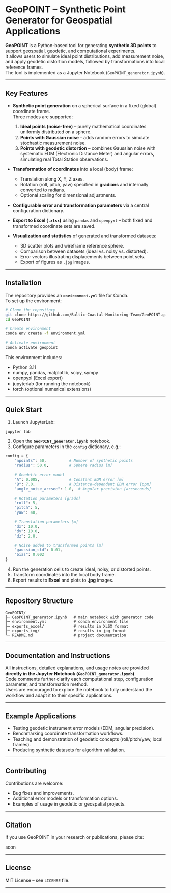 # GeoPOINT – Synthetic Point Generator for Geospatial Applications

**GeoPOINT** is a Python-based tool for generating **synthetic 3D points** to support geospatial, geodetic, and computational experiments.  
It allows users to simulate ideal point distributions, add measurement noise, and apply geodetic distortion models, followed by transformations into local reference frames.  
The tool is implemented as a Jupyter Notebook (`GeoPOINT_generator.ipynb`).

---

## Key Features

- **Synthetic point generation** on a spherical surface in a fixed (global) coordinate frame.  
  Three modes are supported:
  1. **Ideal points (noise-free)** – purely mathematical coordinates uniformly distributed on a sphere.  
  2. **Points with Gaussian noise** – adds random errors to simulate stochastic measurement noise.  
  3. **Points with geodetic distortion** – combines Gaussian noise with systematic EDM (Electronic Distance Meter) and angular errors, simulating real Total Station observations.  

- **Transformation of coordinates** into a local (body) frame:  
  - Translation along X, Y, Z axes.  
  - Rotation (roll, pitch, yaw) specified in **gradians** and internally converted to radians.  
  - Optional scaling for dimensional adjustments.  

- **Configurable error and transformation parameters** via a central configuration dictionary.

- **Export to Excel (`.xlsx`)** using `pandas` and `openpyxl` – both fixed and transformed coordinate sets are saved.  

- **Visualization and statistics** of generated and transformed datasets:  
  - 3D scatter plots and wireframe reference sphere.  
  - Comparison between datasets (ideal vs. noisy vs. distorted).  
  - Error vectors illustrating displacements between point sets.  
  - Export of figures as `.jpg` images.  

---

## Installation

The repository provides an **`environment.yml`** file for Conda.  
To set up the environment:

```bash
# Clone the repository
git clone https://github.com/Baltic-Coastal-Monitoring-Team/GeoPOINT.git
cd GeoPOINT

# Create environment
conda env create -f environment.yml

# Activate environment
conda activate geopoint
```

This environment includes:
- Python 3.11
- numpy, pandas, matplotlib, scipy, sympy
- openpyxl (Excel export)
- jupyterlab (for running the notebook)
- torch (optional numerical extensions)

---

## Quick Start

1. Launch JupyterLab:

```bash
jupyter lab
```

2. Open the **`GeoPOINT_generator.ipynb`** notebook.  
3. Configure parameters in the `config` dictionary, e.g.:

```python
config = {
    "npoints": 50,          # Number of synthetic points
    "radius": 50.0,         # Sphere radius [m]

    # Geodetic error model
    "A": 0.005,             # Constant EDM error [m]
    "B": 7.0,               # Distance-dependent EDM error [ppm]
    "angle_noise_arcsec": 1.0,  # Angular precision [arcseconds]

    # Rotation parameters [grads]
    "roll": 5,
    "pitch": 5,
    "yaw": 40,

    # Translation parameters [m]
    "dx": 10.0,
    "dy": 10.0,
    "dz": 2.0,

    # Noise added to transformed points [m]
    "gaussian_std": 0.01,
    "bias": 0.002
}
```

4. Run the generation cells to create ideal, noisy, or distorted points.  
5. Transform coordinates into the local body frame.  
6. Export results to **Excel** and plots to **.jpg** images.

---

## Repository Structure

```
GeoPOINT/
├─ GeoPOINT_generator.ipynb   # main notebook with generator code
├─ environment.yml            # conda environment file
├─ exports_excel/             # results in XLSX format
├─ exports_img/               # results in jpg format
└─ README.md                  # project documentation
```

---

## Documentation and Instructions

All instructions, detailed explanations, and usage notes are provided **directly in the Jupyter Notebook (`GeoPOINT_generator.ipynb`)**.  
Code comments further clarify each computational step, configuration parameter, and transformation method.  
Users are encouraged to explore the notebook to fully understand the workflow and adapt it to their specific applications.

---

## Example Applications

- Testing geodetic instrument error models (EDM, angular precision).  
- Benchmarking coordinate transformation workflows.  
- Teaching and demonstration of geodetic concepts (roll/pitch/yaw, local frames).  
- Producing synthetic datasets for algorithm validation.  

---

## Contributing

Contributions are welcome:  
- Bug fixes and improvements.  
- Additional error models or transformation options.  
- Examples of usage in geodetic or geospatial projects.  

---

## Citation

If you use GeoPOINT in your research or publications, please cite:

soon

---

## License

MIT License – see `LICENSE` file.

---
